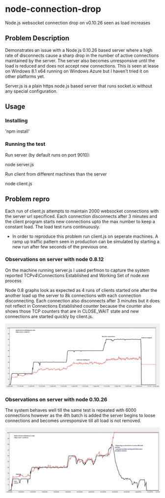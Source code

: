 node-connection-drop
====================

Node.js websocket connection drop on v0.10.26 seen as load increases

## Problem Description ##
Demonstrates an issue with a Node.js 0.10.26 based server where a high rate of disconnects cause a sharp drop in the number
of active connections maintained by the server. The server also becomes unresponsive until the load is reduced and does not accept new connections. 
This is seen at lease on Windows 8.1 x64 running on Windows Azure but I haven't tried it on other platforms yet.   

Server.js is a plain https node.js based server that runs socket.io without any special configuration. 

## Usage ##

### Installing ###
'npm install'

### Running the test ###

Run server (by default runs on port 9010):

node server.js

Run client from different machines than the server 

node client.js

## Problem repro ##
Each run of client.js attempts to maintain 2000 websocket connections with the server url specificed. Each connection disconnects after 3 minutes and the client program starts new connections upto the max number to keep a constant load. The load test runs continuously.

* In order to reproduce this problem run client.js on seperate machines. A ramp up traffic pattern seen in production can be simulated by starting a new run after few seconds of the previous one. 

### Observations on server with node 0.8.12 ###

On the machine running server.js I used perfmon to capture the system reported TCPv4\Connections Established and Working Set of node.exe process

Node 0.8 graphs look as expected as 4 runs of clients started one after the another load up the server to 8k connections with each connection disconnecting. Each connection also disconnects after 3 minutes but it does not reflect in Connections Established counter because the counter also shows those TCP counters that are in CLOSE_WAIT state and new connections are started quickly by client.js.

![node0.8](https://raw.githubusercontent.com/prateekmr/node-connection-drop/master/report/Node0.8_Connections.jpg)

### Observations on server with node 0.10.26 ###
The system behaves well till the same test is repeated with 6000 connections however as the 4th batch is added the server begins to loose connections and becomes unresponsive till all load is not removed.

![node0.10](https://raw.githubusercontent.com/prateekmr/node-connection-drop/master/report/Node0.10_Connections.jpg)


